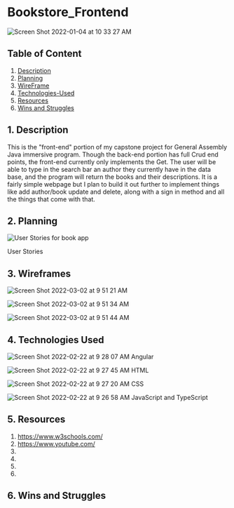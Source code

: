 # Bookstore_Frontend

![Screen Shot 2022-01-04 at 10 33 27 AM](https://user-images.githubusercontent.com/87401362/156385004-4a14a088-dbdb-4d32-b605-7260c45eb6d3.png)


## Table of Content
1. [ Description ](#desc)
2. [ Planning ](#plann)
3. [ WireFrame ](#WireFrame)
4. [ Technologies-Used ](#Technologies-Used)
5. [ Resources ](#Resources)
6. [ Wins and Struggles ](#WinsandStruggles)

<a name="desc"></a>
## 1. Description
  This is the "front-end" portion of my capstone project for General Assembly Java immersive program. Though the back-end portion has full Crud end points, the front-end currently only implements the Get. The user will be able to type in the search bar an author they currently have in the data base, and the program will return the books and their descriptions. It is a fairly simple webpage but I plan to build it out further to implement things like add author/book update and delete, along with a sign in method and all the things that come with that. 
  
<a name="plann"></a>
## 2. Planning
![User Stories for book app](https://user-images.githubusercontent.com/87401362/156385278-b917907c-d581-467a-a792-31ec548ea7f5.png)

User Stories

<a name="WireFrame"></a>
## 3. Wireframes
![Screen Shot 2022-03-02 at 9 51 21 AM](https://user-images.githubusercontent.com/87401362/156385624-4d0f8c60-a5b6-4be3-a4e6-aadd3ffcc296.png)

![Screen Shot 2022-03-02 at 9 51 34 AM](https://user-images.githubusercontent.com/87401362/156385710-5f26bf55-d483-4ee0-ad6e-223a3cc6be3b.png)

![Screen Shot 2022-03-02 at 9 51 44 AM](https://user-images.githubusercontent.com/87401362/156385732-410b4820-4989-4d24-b031-9ac0ba553e34.png)


<a name ="Technologies-Used"></a>
## 4. Technologies Used
![Screen Shot 2022-02-22 at 9 28 07 AM](https://user-images.githubusercontent.com/87401362/156384707-4b16d07c-8a15-4c83-b3d1-4e10bc81b54b.png)
Angular

![Screen Shot 2022-02-22 at 9 27 45 AM](https://user-images.githubusercontent.com/87401362/156384737-e96e353d-38f4-4211-bea7-ac99c251a997.png)
HTML

![Screen Shot 2022-02-22 at 9 27 20 AM](https://user-images.githubusercontent.com/87401362/156384767-110fe7f8-08ef-410c-be1a-6525386cb9f7.png)
CSS

![Screen Shot 2022-02-22 at 9 26 58 AM](https://user-images.githubusercontent.com/87401362/156384804-29d9141a-9420-44a8-82b4-b3299d865e01.png)
JavaScript and TypeScript


<a name = "Resources"></a>
## 5. Resources
1.  https://www.w3schools.com/
2.  https://www.youtube.com/
3. 
4. 
5. 
6.



<a name = "WinsandStruggles"></a>
## 6. Wins and Struggles
